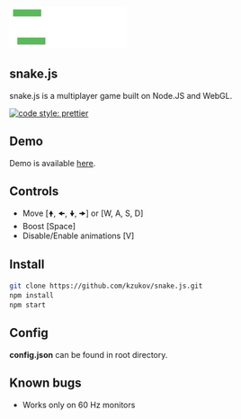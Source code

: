 ![snake.js](./assets/snake.gif)

## snake.js
snake.js is a multiplayer game built on Node.JS and WebGL.

[![code style: prettier](https://img.shields.io/badge/code_style-prettier-ff69b4.svg?style=flat-square)](https://github.com/prettier/prettier)

## Demo

Demo is available [here](http://159.89.104.149/).

## Controls

- Move [🠝, 🠜, 🠟, 🠞] or [W, A, S, D]
- Boost [Space]
- Disable/Enable animations [V]

## Install
```sh
git clone https://github.com/kzukov/snake.js.git
npm install
npm start
```

## Config

**config.json** can be found in root directory.

## Known bugs

- Works only on 60 Hz monitors
